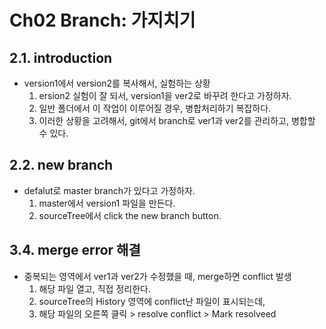 
# Ch02 Branch: 가지치기

## 2.1. introduction
* version1에서 version2를 복사해서, 실험하는 상황
  1. ersion2 실험이 잘 되서, version1을 ver2로 바꾸려 한다고 가정하자.
  2. 일반 폴더에서 이 작업이 이루어질 경우, 병합처리하기 복잡하다.
  3. 이러한 상황을 고려해서, git에서 branch로 ver1과 ver2를 관리하고, 병합할 수 있다.

## 2.2. new branch
* defalut로 master branch가 있다고 가정하자.
  1. master에서 version1 파일을 만든다.
  2. sourceTree에서 click the new branch button.

## 3.4. merge error 해결
* 중복되는 영역에서 ver1과 ver2가 수정했을 때, merge하면 conflict 발생
  1. 해당 파일 열고, 직접 정리한다.
  2. sourceTree의 History 영역에 conflict난 파일이 표시되는데,
  3. 해당 파일의 오른쪽 클릭 > resolve conflict > Mark resolveed 
